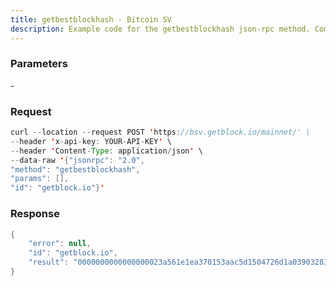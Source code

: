 ```yaml
---
title: getbestblockhash - Bitcoin SV
description: Example code for the getbestblockhash json-rpc method. Сomplete guide on how to use getbestblockhash json-rpc in GetBlock.io Web3 documentation.
---
```


### Parameters


\-

### Request

``` java
curl --location --request POST 'https://bsv.getblock.io/mainnet/' \ 
--header 'x-api-key: YOUR-API-KEY' \ 
--header 'Content-Type: application/json' \ 
--data-raw '{"jsonrpc": "2.0",
"method": "getbestblockhash",
"params": [],
"id": "getblock.io"}'
```

###  Response

``` java
{
    "error": null,
    "id": "getblock.io",
    "result": "0000000000000000023a561e1ea370153aac5d1504726d1a039032831c05fcfc"
}
```

